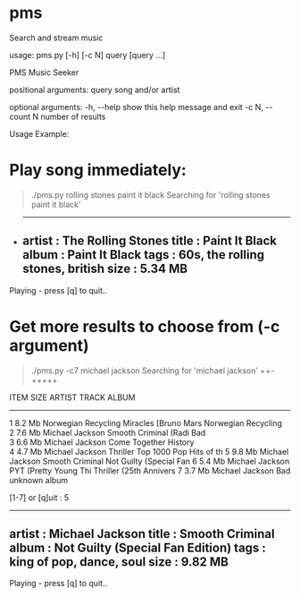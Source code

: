 pms
===

Search and stream music

usage: pms.py [-h] [-c N] query [query ...]

PMS Music Seeker

positional arguments:
  query            song and/or artist

optional arguments:
  -h, --help       show this help message and exit
  -c N, --count N  number of results


Usage Example:

# Play song immediately:

>./pms.py rolling stones paint it black
Searching for 'rolling stones paint it black'
+
  -----------------------------------------
  artist : The Rolling Stones 
  title  : Paint It Black 
  album  : Paint It Black 
  tags   : 60s, the rolling stones, british 
  size   : 5.34 MB
  -----------------------------------------

Playing - press [q] to quit..
>

# Get more results to choose from (-c argument)

>./pms.py -c7 michael jackson
Searching for 'michael jackson'
++-+++++

ITEM   SIZE    ARTIST                TRACK                  ALBUM                  
----   ----    ------                -----                  -----                  
1      8.2 Mb  Norwegian Recycling   Miracles [Bruno Mars   Norwegian Recycling    
2      7.6 Mb  Michael Jackson       Smooth Criminal (Radi  Bad                    
3      6.6 Mb  Michael Jackson       Come Together          History                
4      4.7 Mb  Michael Jackson       Thriller               Top 1000 Pop Hits of th
5      9.8 Mb  Michael Jackson       Smooth Criminal        Not Guilty (Special Fan
6      5.4 Mb  Michael Jackson       PYT (Pretty Young Thi  Thriller (25th Annivers
7      3.7 Mb  Michael Jackson       Bad                    unknown album          


[1-7] or [q]uit  : 5

  -----------------------------------------
  artist : Michael Jackson 
  title  : Smooth Criminal 
  album  : Not Guilty (Special Fan Edition) 
  tags   : king of pop, dance, soul 
  size   : 9.82 MB
  -----------------------------------------

Playing - press [q] to quit..

